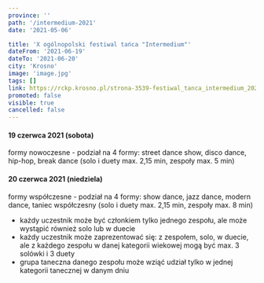 ```yaml
---
province: ''
path: '/intermedium-2021'
date: '2021-05-06'

title: 'X ogólnopolski festiwal tańca "Intermedium"'
dateFrom: '2021-06-19'
dateTo: '2021-06-20'
city: 'Krosno'
image: 'image.jpg'
tags: []
link: https://rckp.krosno.pl/strona-3539-festiwal_tanca_intermedium_2021.html
promoted: false
visible: true
cancelled: false
---
```

#### 19 czerwca 2021 (sobota)
formy nowoczesne  - podział na 4 formy: 
street dance show, disco dance, hip-hop, break dance (solo i duety max. 2,15 min, zespoły max. 5 min)

#### 20 czerwca 2021 (niedziela) 
formy współczesne - podział na 4 formy: 
show dance, jazz dance, modern dance, taniec współczesny (solo i duety max. 2,15 min, zespoły max. 8 min)

- każdy uczestnik może być członkiem tylko jednego zespołu, ale może wystąpić również solo lub w duecie
- każdy uczestnik może zaprezentować się: z zespołem, solo, w duecie, ale z każdego zespołu w danej kategorii wiekowej mogą być max. 3 solówki i 3 duety
- grupa taneczna danego zespołu może wziąć udział tylko w jednej kategorii tanecznej w danym dniu
